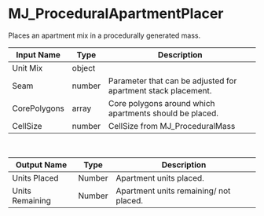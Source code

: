 

# MJ_ProceduralApartmentPlacer

Places an apartment mix in a procedurally generated mass.

|Input Name|Type|Description|
|---|---|---|
|Unit Mix|object||
|Seam|number|Parameter that can be adjusted for apartment stack placement.|
|CorePolygons|array|Core polygons around which apartments should be placed.|
|CellSize|number|CellSize from MJ_ProceduralMass |


<br>

|Output Name|Type|Description|
|---|---|---|
|Units Placed|Number|Apartment units placed.|
|Units Remaining|Number|Apartment units remaining/ not placed.|

